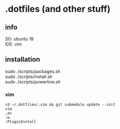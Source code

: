 # .dotfiles (and other stuff)

## info
SO: ubuntu 18  
IDE: vim  

## installation
sudo ./scripts/packages.sh  
sudo ./scripts/install.sh  
sudo ./scripts/powerline.sh  


### vim
```
cd ~/.dotfiles/.vim && git submodule update --init  
vim  
,ev  
:w  
:PluginInstall  
```
